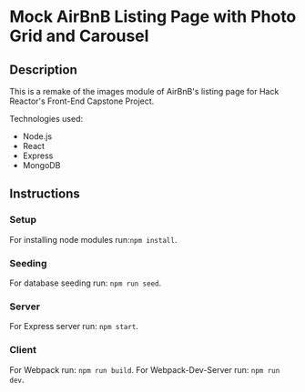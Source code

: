 # Mock AirBnB Listing Page with Photo Grid and Carousel

## Description
This is a remake of the images module of AirBnB's listing page for Hack Reactor's Front-End Capstone Project.

Technologies used:
* Node.js
* React
* Express
* MongoDB

## Instructions

### Setup
For installing node modules run:`npm install`.

### Seeding
For database seeding run: `npm run seed`.

### Server
For Express server run: `npm start`.

### Client
For Webpack run: `npm run build`.
For Webpack-Dev-Server run: `npm run dev`. 
